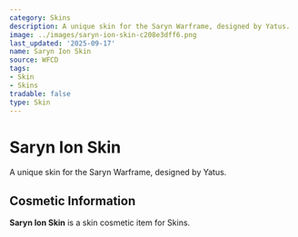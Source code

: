 ```yaml
---
category: Skins
description: A unique skin for the Saryn Warframe, designed by Yatus.
image: ../images/saryn-ion-skin-c208e3dff6.png
last_updated: '2025-09-17'
name: Saryn Ion Skin
source: WFCD
tags:
- Skin
- Skins
tradable: false
type: Skin
---
```


# Saryn Ion Skin

A unique skin for the Saryn Warframe, designed by Yatus.

## Cosmetic Information

**Saryn Ion Skin** is a skin cosmetic item for Skins.

